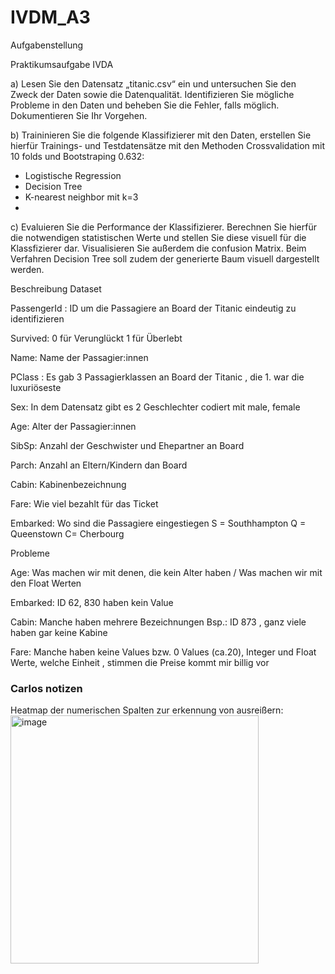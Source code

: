 # IVDM_A3

Aufgabenstellung

Praktikumsaufgabe IVDA


a) Lesen Sie den Datensatz „titanic.csv“ ein und untersuchen Sie den Zweck der Daten sowie die
Datenqualität. Identifizieren Sie mögliche Probleme in den Daten und beheben Sie die Fehler, falls
möglich. Dokumentieren Sie Ihr Vorgehen.

b) Traininieren Sie die folgende Klassifizierer mit den Daten, erstellen Sie hierfür Trainings- und
Testdatensätze mit den Methoden Crossvalidation mit 10 folds und Bootstraping 0.632:
- Logistische Regression
- Decision Tree
- K-nearest neighbor mit k=3
- 
c) Evaluieren Sie die Performance der Klassifizierer. Berechnen Sie hierfür die notwendigen
statistischen Werte und stellen Sie diese visuell für die Klassfizierer dar. Visualisieren Sie außerdem
die confusion Matrix. Beim Verfahren Decision Tree soll zudem der generierte Baum visuell
dargestellt werden.

Beschreibung Dataset

PassengerId : ID um die Passagiere an Board der Titanic eindeutig zu identifizieren

Survived: 0 für Verunglückt 1 für Überlebt

Name: Name der Passagier:innen

PClass : Es gab 3 Passagierklassen an Board der Titanic , die 1. war die luxuriöseste

Sex: In dem Datensatz gibt es 2 Geschlechter codiert mit male, female

Age: Alter der Passagier:innen

SibSp: Anzahl der Geschwister und Ehepartner an Board 

Parch: Anzahl an Eltern/Kindern dan Board

Cabin: Kabinenbezeichnung

Fare: Wie viel bezahlt für das Ticket

Embarked: Wo sind die Passagiere eingestiegen S = Southhampton Q = Queenstown C= Cherbourg





Probleme

Age: Was machen wir mit denen, die kein Alter haben / Was machen wir mit den Float Werten

Embarked: ID 62, 830 haben kein Value

Cabin: Manche haben mehrere Bezeichnungen Bsp.: ID 873 , ganz viele haben gar keine Kabine

Fare: Manche haben keine Values bzw. 0 Values (ca.20), Integer und Float Werte, welche Einheit , stimmen die Preise kommt mir billig vor


### Carlos notizen ###

Heatmap der numerischen Spalten zur erkennung von ausreißern:
<img width="397" alt="image" src="https://github.com/lynx5001/IVDM_A3/assets/105308348/fc945123-7951-4521-be1e-fe8fe6f9d955">


